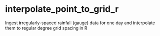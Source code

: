 # interpolate_point_to_grid_r
Ingest irregularly-spaced rainfall (gauge) data for one day and interpolate them to regular degree grid spacing in R
